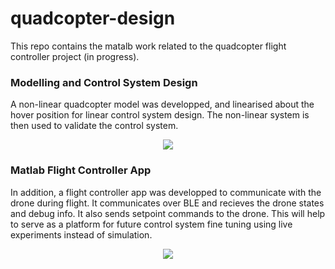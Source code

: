 # quadcopter-design
This repo contains the matalb work related to the quadcopter flight controller project (in progress).

### Modelling and Control System Design
A non-linear quadcopter model was developped, and linearised about the hover position for linear control system design. The non-linear system is then used to validate the control system.
<p align="center">
  <img src="https://user-images.githubusercontent.com/60844959/153644207-a966b221-28b9-4d76-838a-44e8f89cf219.gif" />
</p>


### Matlab Flight Controller App
In addition, a flight controller app was developped to communicate with the drone during flight. It communicates over BLE and recieves the drone states and debug info. It also sends setpoint commands to the drone. This will help to serve as a platform for future control system fine tuning using live experiments instead of simulation.
<p align="center">
  <img src="https://user-images.githubusercontent.com/60844959/153643186-80f11514-f235-49ac-a9de-282c3a916da7.png" />
</p>

